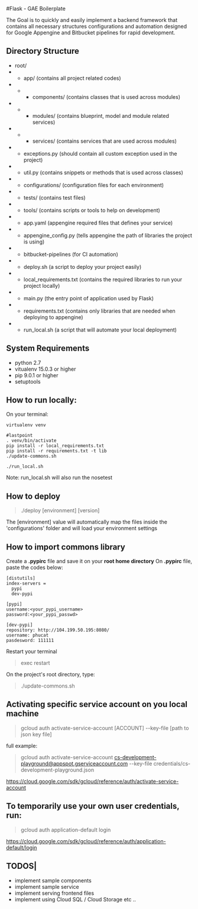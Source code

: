 #Flask - GAE Boilerplate

The Goal is to quickly and easily implement a backend framework that contains all necessary structures configurations and automation designed for Google Appengine and Bitbucket pipelines for rapid development.

## Directory Structure
- root/
- - app/ (contains all project related codes)
- - - components/ (contains classes that is used across modules)
- - - modules/ (contains blueprint, model and module related services)
- - - services/ (contains services that are used across modules)
- - exceptions.py (should contain all custom exception used in the project)
- - util.py (contains snippets or methods that is used across classes)
- - configurations/ (configuration files for each environment)
- - tests/ (contains test files)
- - tools/ (contains scripts or tools to help on development)
- - app.yaml (appengine required files that defines your service)
- - appengine_config.py (tells appengine the path of libraries the project is using)
- - bitbucket-pipelines (for CI automation)
- - deploy.sh (a script to deploy your project easily)
- - local_requirements.txt (contains the required libraries to run your project locally)
- - main.py (the entry point of application used by Flask)
- - requirements.txt (contains only libraries that are needed when deploying to appengine)
- - run_local.sh (a script that will automate your local deployment)


## System Requirements
- python 2.7
- vitualenv 15.0.3 or higher
- pip 9.0.1 or higher
- setuptools

## How to run locally:
On your terminal:
```
virtualenv venv

#lastpoint
. venv/bin/activate
pip install -r local_requirements.txt
pip install -r requirements.txt -t lib
./update-commons.sh

./run_local.sh
```
Note: run_local.sh will also run the nosetest
## How to deploy
> ./deploy [environment] [version]

The [environment] value will automatically map the files inside the 'configurations' folder and will load your environment settings
## How to import commons library

Create a **.pypirc** file and save it on your **root home directory**
On **.pypirc** file, paste the codes below:
```
[distutils]
index-servers =
  pypi
  dev-pypi

[pypi]
username:<your_pypi_username>
password:<your_pypi_passwd>

[dev-pypi]
repository: http://104.199.50.195:8080/
username: phucat
pasdesword: 111111
```

Restart your terminal
> exec restart

On the project's root directory, type:
> ./update-commons.sh

## Activating specific service account on you local machine
> gcloud auth activate-service-account [ACCOUNT] --key-file [path to json key file]

full example:
> gcloud auth activate-service-account cs-development-playground@appspot.gserviceaccount.com --key-file credentials/cs-development-playground.json

https://cloud.google.com/sdk/gcloud/reference/auth/activate-service-account

## To temporarily use your own user credentials, run:
> gcloud auth application-default login

https://cloud.google.com/sdk/gcloud/reference/auth/application-default/login

## TODOS|
- implement sample components
- implement sample service
- implement serving frontend files
- implement using Cloud SQL / Cloud Storage etc ..